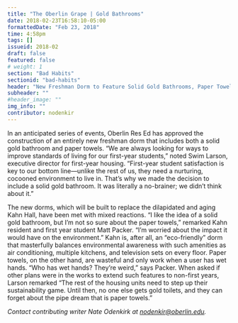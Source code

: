 ```yaml
---
title: "The Oberlin Grape | Gold Bathrooms"
date: 2018-02-23T16:58:10-05:00
formattedDate: "Feb 23, 2018"
time: 4:58pm
tags: []
issueid: 2018-02
draft: false
featured: false
# weight: 1 
section: "Bad Habits"
sectionid: "bad-habits"
header: "New Freshman Dorm to Feature Solid Gold Bathrooms, Paper Towels"
subheader: ""
#header_image: ""
img_info: ""
contributor: nodenkir
---
```


In an anticipated series of events, Oberlin Res Ed has approved the construction of an entirely new freshman dorm that includes both a solid gold bathroom and paper towels. “We are always looking for ways to improve standards of living for our first-year students,” noted Swim Larson, executive director for first-year housing. “First-year student satisfaction is key to our bottom line—unlike the rest of us, they need a nurturing, cocooned environment to live in. That’s why we made the decision to include a solid gold bathroom. It was literally a no-brainer; we didn’t think about it.” 

The new dorms, which will be built to replace the dilapidated and aging Kahn Hall, have been met with mixed reactions. “I like the idea of a solid gold bathroom, but I’m not so sure about the paper towels,” remarked Kahn resident and first year student Matt Packer. “I’m worried about the impact it would have on the environment.” Kahn is, after all, an “eco-friendly” dorm that masterfully balances environmental awareness with such amenities as air conditioning, multiple kitchens, and television sets on every floor. Paper towels, on the other hand, are wasteful and only work when a user has wet hands. “Who has wet hands? They’re weird,” says Packer. When asked if other plans were in the works to extend such features to non-first years, Larson remarked “The rest of the housing units need to step up their sustainability game. Until then, no one else gets gold toilets, and they can forget about the pipe dream that is paper towels.”

*Contact contributing writer Nate Odenkirk at nodenkir@oberlin.edu.*
